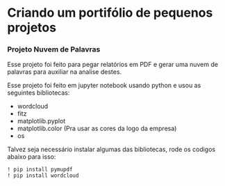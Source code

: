 <h1> Criando um portifólio de pequenos projetos </h1>

<h3>Projeto Nuvem de Palavras </h3>
<p>Esse projeto foi feito para pegar relatórios em PDF e gerar uma nuvem de palavras para auxiliar na analise destes.</p>
<p>Esse projeto foi feito em jupyter notebook usando python e usou as seguintes bibliotecas: </p>
<ul>
<li>wordcloud</li>
<li>fitz</li>
<li>matplotlib.pyplot</li>
<li>matplotlib.color (Pra usar as cores da logo da empresa)</li>
<li>os</li>
</ul>
<p>Talvez seja necessário instalar algumas das bibliotecas, rode os codigos abaixo para isso:</p>

```
! pip install pymupdf
! pip install wordcloud
```

